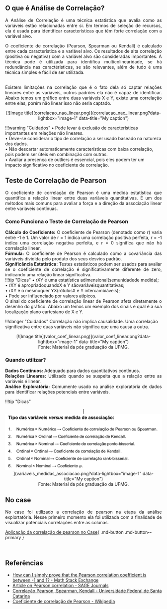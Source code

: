 
## O que é Análise de Correlação?
<div style="text-align: justify">
A Análise de Correlação é uma técnica estatística que avalia como as variáveis estão relacionadas entre si. Em termos de seleção de recursos, ela é usada para identificar características que têm forte correlação com a variável alvo. <br /><br />

O coeficiente de correlação (Pearson, Spearman ou Kendall) é calculado entre cada característica e a variável alvo.	Os resultados de alta correlação (positiva ou negativa) com a variável alvo são consideradas importantes. A técnica pode é utilizada para identifica multicolinearidade, se há redundância nas caractéristicas, se são relevantes, além de tudo é uma técnica simples e fácil de ser utilizada. <br /><br />

Existem limitações na correlação que é o fato dela só captar relações lineares entre as variáveis, outros padrões ela não é capaz de identificar. Abaixo temos um gráfico entre duas variáveis X e Y, existe uma correlação entre elas, porém não linear isso não seria captado.<br />
</div>
<center>
[![Image title](correlacao_nao_linear.png)](correlacao_nao_linear.png?data-lightbox="image-1" data-title="My caption")
</center>

!!!warning "Cuidados"
    •	Pode levar à exclusão de características importantes em relações não lineares.<br />
    •	Deve-se considerar o tipo de correlação a ser usado baseado na natureza dos dados.<br />
    •	Não descartar automaticamente características com baixa correlação, pois podem ser úteis em combinação com outras.<br />
    •	Avaliar a presença de outliers é essencial, pois eles podem ter um impacto significativo no coeficiente de correlação.<br />


## Teste de Correlação de Pearson
<div style="text-align: justify">
O coeficiente de correlação de Pearson é uma medida estatística que quantifica a relação linear entre duas variáveis quantitativas. É um dos métodos mais comuns para avaliar a força e a direção da associação linear entre variáveis contínuas.<br />
</div>

### Como Funciona o Teste de Correlação de Pearson
<div style="text-align: justify">
<strong>Cálculo do Coeficiente:</strong> O coeficiente de Pearson (denotado como r) varia entre -1 e 1. Um valor de r = 1 indica uma correlação positiva perfeita, r = -1 indica uma correlação negativa perfeita, e r = 0 significa que não há correlação linear.<br />
<strong>Fórmula:</strong> O coeficiente de Pearson é calculado como a covariância das variáveis dividida pelo produto dos seus desvios padrão.<br />
<strong>Significância Estatística:</strong> Testes estatísticos podem ser usados para avaliar se o coeficiente de correlação é significativamente diferente de zero, indicando uma relação linear significativa.<br />
</div>
!!!tip "Dicas"
    •	rXY é uma estatística adimensional(semunidadede medida);<br />
    •	rXY é apropriadoquandoX e Y sãovariáveisquantitativas;<br />
    •	rXY é o mesmoquer YX(rótulosX e Y intercambiáveis);<br />
    •	Pode ser influenciado por valores atípicos.<br />

<div style="text-align: justify">
O sinal do coeficiente de correlação linear de Pearson afeta diretamente o desenho do gráfico. Abaixo um temos um exemplo dos sinais e qual é a sua localização plano cartesiano de X e Y.<br />
</div>

!!!danger "Cuidados"
    Correlação não implica causalidade. Uma correlação significativa entre duas variáveis não significa que uma causa a outra.

<center>
[![Image title](valor_coef_linear.png)](valor_coef_linear.png?data-lightbox="image-1" data-title="My caption")<br />
Fonte: Material da pós graduação da UFMG. 
</center>

### Quando utilizar?
<div style="text-align: justify">
<strong>Dados Contínuos:</strong> Adequado para dados quantitativos contínuos.<br />
<strong>Relações Lineares:</strong> Utilizado quando se suspeita que a relação entre as variáveis é linear.<br />
<strong>Análise Exploratória:</strong> Comumente usado na análise exploratória de dados para identificar relações potenciais entre variáveis.<br />
</div>


!!!tip "Dicas"
    <center>
    [![Image title](variaveis_medidas_associacao.png)](variaveis_medidas_associacao.png?data-lightbox="image-1" data-title="My caption")<br />
    Fonte: Material da pós graduação da UFMG. 
    </center>

## No case
<div style="text-align: justify">
No case foi utilizado a correlação de pearson na etapa da análise explortatória. Nesse primeiro momento ela foi utilizada com a finalidade de visualizar potenciais correlações entre as colunas. 
</div>

[Aplicação da correlação de pearson no Case](https://github.com/pedromateusalmeida/aviacao_brasileira/blob/main/scripts_v2/3_2_analise_exploratoria.ipynb){ .md-button .md-button--primary }

&nbsp;&nbsp;&nbsp;&nbsp;&nbsp;&nbsp;&nbsp;&nbsp;&nbsp;&nbsp;

## Referências

- [How can I simply prove that the Pearson correlation coefficient is between -1 and 1? - Math Stack Exchange](https://math.stackexchange.com/questions/564751/how-can-i-simply-prove-that-the-pearson-correlation-coefficient-is-between-1-an)
- [Article on Pearson correlation - SAGE Journals](https://journals.sagepub.com/doi/10.1177/8756479308317006)
- [Correlação Pearson, Spearman, Kendall - Universidade Federal de Santa Catarina](https://www.inf.ufsc.br/~vera.carmo/Correlacao/Correlacao_Pearson_Spearman_Kendall.pdf)
- [Coeficiente de correlação de Pearson - Wikipedia](https://pt.wikipedia.org/wiki/Coeficiente_de_correla%C3%A7%C3%A3o_de_Pearson)

